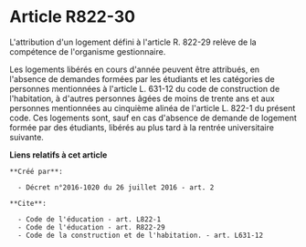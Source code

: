 # Article R822-30

L'attribution d'un logement défini à l'article R. 822-29 relève de la compétence de l'organisme gestionnaire. 

Les logements libérés en cours d'année peuvent être attribués, en l'absence de demandes formées par les étudiants et les
catégories de personnes mentionnées à l'article L. 631-12 du code de construction de l'habitation, à d'autres personnes âgées
de moins de trente ans et aux personnes mentionnées au cinquième alinéa de l'article L. 822-1 du présent code. Ces logements
sont, sauf en cas d'absence de demande de logement formée par des étudiants, libérés au plus tard à la rentrée universitaire
suivante.

**Liens relatifs à cet article**

	**Créé par**:

	  - Décret n°2016-1020 du 26 juillet 2016 - art. 2

	**Cite**:

	  - Code de l'éducation - art. L822-1
	  - Code de l'éducation - art. R822-29
	  - Code de la construction et de l'habitation. - art. L631-12

